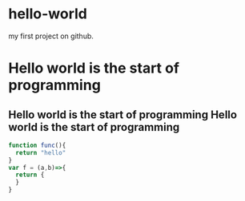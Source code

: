 # hello-world
my first project on github.
# Hello world is the start of programming

## Hello world is the start of programming Hello world is the start of programming
```javascript
function func(){
  return "hello"
}
var f = (a,b)=>{
  return {
  }
}
```
